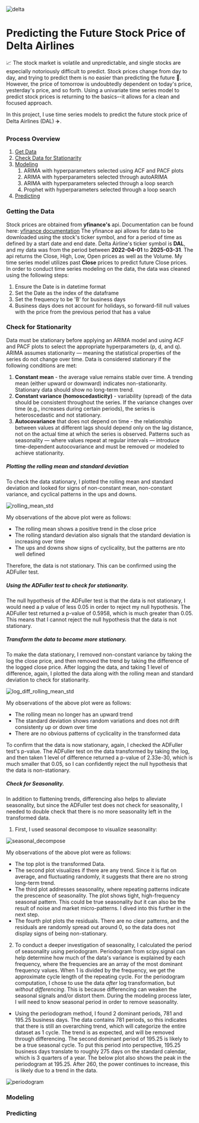 ![delta](https://github.com/user-attachments/assets/0c968227-0f5e-4f95-9ebc-e72e2414e4ef)

# Predicting the Future Stock Price of Delta Airlines

📈 The stock market is volatile and unpredictable, and single stocks are especially notoriously difficult to predict. 
Stock prices change from day to day, and trying to predict them is no easier than predicting the future 🔮. 
However, the price of tomorrow is undoubtedly dependent on today's price, yesterday's price, and so forth.
Using a univariate time series model to predict stock prices is returning to the basics--it allows for a clean and focused approach. 

In this project, I use time series models to predict the future stock price of Delta Airlines (DAL) ✈️.

### Process Overview

1. [Get Data](#Getting-the-Data)
2. [Check Data for Stationarity](#Check-for-Stationarity)
3. [Modeling](#Modeling)
     1. ARIMA with hyperparameters selected using ACF and PACF plots
     2. ARIMA with hyperparameters selected through autoARIMA
     3. ARIMA with hyperparameters selected through a loop search
     4. Prophet with hyperparameters selected through a loop search
4. [Predicting](#Predicting)

### Getting the Data

Stock prices are obtained from **yfinance's** api. Documentation can be found here: [yfinance documentation](http://yfinance-python.org/)
The yfinance api allows for data to be downloaded using the stock's ticker symbol, and for a period of time as defined by a start date and end date.
Delta Airline's ticker symbol is **DAL**, and my data was from the period between **2022-04-01** to **2025-03-31**. 
The api returns the Close, High, Low, Open prices as well as the Volume. My time series model utilizes past **Close** prices to predict future Close prices.
In order to conduct time series modeling on the data, the data was cleaned using the following steps:

1. Ensure the Date is in datetime format
2. Set the Date as the index of the dataframe
3. Set the frequency to be 'B' for business days
4. Business days does not account for holidays, so forward-fill null values with the price from the previous period that has a value

### Check for Stationarity

Data must be stationary before applying an ARIMA model and using ACF and PACF plots to select the appropriate hyperparameters (p, d, and q). ARIMA assumes stationarity — meaning the statistical properties of the series do not change over time. Data is considered stationary if the following conditions are met:

1. **Constant mean** - the average value remains stable over time. A trending mean (either upward or downward) indicates non-stationarity. Stationary data should show no long-term trend.
2. **Constant variance (homoscedasticity)** - variability (spread) of the data should be consistent throughout the series. If the variance changes over time (e.g., increases during certain periods), the series is heteroscedastic and not stationary.
3. **Autocovariance** that does not depend on time - the relationship between values at different lags should depend only on the lag distance, not on the actual time at which the series is observed. Patterns such as seasonality — where values repeat at regular intervals — introduce time-dependent autocovariance and must be removed or modeled to achieve stationarity.

##### Plotting the rolling mean and standard deviation

To check the data stationary, I plotted the rolling mean and standard deviation and looked for signs of non-constant mean, non-constant variance, and cyclical patterns in the ups and downs.

![rolling_mean_std](https://github.com/user-attachments/assets/31833b64-3eb1-4a2a-a56e-5bf318bbf890)

My observations of the above plot were as follows: 

- The rolling mean shows a positive trend in the close price
- The rolling standard deviation also signals that the standard deviation is increasing over time
- The ups and downs show signs of cyclicality, but the patterns are nto well defined

Therefore, the data is not stationary. This can be confirmed using the ADFuller test. 

##### Using the ADFuller test to check for stationarity.

The null hypothesis of the ADFuller test is that the data is not stationary, I would need a p value of less 0.05 in order to reject my null hypothesis. The ADFuller test returned a p-value of 0.5958, which is much greater than 0.05. This means that I cannot reject the null hypothesis that the data is not stationary. 

##### Transform the data to become more stationary.

To make the data stationary, I removed non-constant variance by taking the log the close price, and then removed the trend by taking the difference of the logged close price. After logging the data, and taking 1 level of difference, again, I plotted the data along with the rolling mean and standard deviation to check for stationarity. 

![log_diff_rolling_mean_std](https://github.com/user-attachments/assets/4c17a25d-dbbf-4f62-9449-8d06d6f98448)

My observations of the above plot were as follows:

 - The rolling mean no longer has an upward trend
 - The standard deviation shows random variations and does not drift consistenty up or down over time
 - There are no obvious patterns of cyclicality in the transformed data

To confirm that the data is now stationary, again, I checked the ADFuller test's p-value. The ADFuller test on the data transformed by taking the log, and then taken 1 level of difference returned a p-value of 2.33e-30, which is much smaller that 0.05, so I can confidently reject the null hypothesis that the data is non-stationary. 

##### Check for Seasonality.

In addition to flattening trends, differencing also helps to alleviate seasonality, but since the ADFuller test does not check for seasonality, I needed to double check that there is no more seasonality left in the transformed data.  

1. First, I used seasonal decompose to visualize seasonality:

![seasonal_decompose](https://github.com/user-attachments/assets/49c1dc33-10f5-4633-a1ac-88751e7fcd48)

My observations of the above plot were as follows:

- The top plot is the transformed Data.
- The second plot visualizes if there are any trend. Since it is flat on average, and fluctuating randomly, it suggests that there are no strong long-term trend.
- The third plot addresses seasonality, where repeating patterns indicate the prescence of seasonality. The plot shows tight, high-frequency seasonal pattern. This could be true seasonality *but* it can also be the result of noise and market micro-patterns. I dived into this further in the next step.
- The fourth plot plots the residuals. There are no clear patterns, and the residuals are randomly spread out around 0, so the data does not display signs of being non-stationary.

2. To conduct a deeper investigation of seasonality, I calculated the period of seasonality using periodogram. Periodogram from scipy.signal can help determine how much of the data's variance is explained by each frequency, where the frequencies are an array of the most dominant frequency values. When 1 is divided by the frequency, we get the approximate cycle length of the repeating cycle. For the periodogram computation, I chose to use the data *after* log transformation, but *without differencing*. This is because differencing can weaken the seasonal signals and/or distort them. During the modeling process later, I will need to know seasonal period in order to remove seasonality.

- Using the periodogram method, I found 2 dominant periods, 781 and 195.25 business days. The data contains 781 periods, so this indicates that there is still an overarching trend, which will categorize the entire dataset as 1 cycle. The trend is as expected, and will be removed through differencing. The second dominant period of 195.25 is likely to be a true seasonal cycle. To put this period into perspective, 195.25 business days translate to roughly 275 days on the standard calendar, which is 3 quarters of a year. The below plot also shows the peak in the periodogram at 195.25. After 260, the power continues to increase, this is likely due to a trend in the data.

![periodogram](https://github.com/user-attachments/assets/6ab96bbc-880c-4716-94cd-beab5ffde17a)


### Modeling

### Predicting




